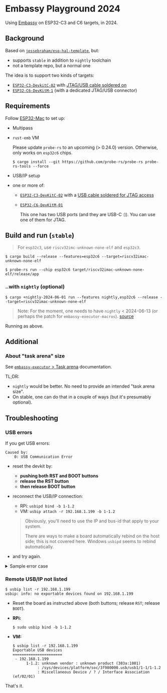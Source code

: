 # Embassy Playground 2024

Using [Embassy](https://embassy.dev) on ESP32-C3 and C6 targets, in 2024.

## Background

Based on [`jessebraham/esp-hal-template`](https://github.com/jessebraham/esp-hal-template), but:

- supports `stable` in addition to `nightly` toolchain
- not a template repo, but a normal one

The idea is to support two kinds of targets:

- [`ESP32-C3-DevkitC-02`](https://docs.espressif.com/projects/esp-dev-kits/en/latest/esp32c3/esp32-c3-devkitc-02/user_guide.html) with [JTAG/USB cable soldered on](https://docs.espressif.com/projects/esp-idf/en/latest/esp32c3/api-guides/jtag-debugging/configure-builtin-jtag.html)
- [`ESP32-C6-DevKitM-1`](https://docs.espressif.com/projects/esp-dev-kits/en/latest/esp32c6/esp32-c6-devkitm-1/user_guide.html) (with a dedicated JTAG/USB connector)


## Requirements

Follow [ESP32-Mac](https://github.com/lure23/ESP32-Mac) to set up:

- Multipass
- `rust-emb` VM

   Please update `probe-rs` to an upcoming (> 0.24.0) version. Otherwise, only works on `esp32c6` chips.

	```
	$ cargo install --git https://github.com/probe-rs/probe-rs probe-rs-tools --force
	```
	
<!--
	```
	$ cargo install --git https://github.com/probe-rs/probe-rs --rev a8975c4026fd1b7f3451ba6ffc4f3ed1caafba41 probe-rs-tools --force
	```
-->	
<!--
	```
	$ cargo install --git https://github.com/probe-rs/probe-rs --rev 3085cc174dc40cfeccaca23354678097651987f8 --force probe-rs-tools
	```
-->
   
- USB/IP setup 

- one or more of:

   - [`ESP32-C3-DevKitC-02`](https://docs.espressif.com/projects/esp-dev-kits/en/latest/esp32c3/esp32-c3-devkitc-02/user_guide.html) with a [USB cable soldered for JTAG access](https://docs.espressif.com/projects/esp-idf/en/latest/esp32c3/api-guides/jtag-debugging/configure-builtin-jtag.html)
   - [`ESP32-C6-DevKitM-01`](https://docs.espressif.com/projects/esp-dev-kits/en/latest/esp32c6/esp32-c6-devkitm-1/user_guide.html)

		This one has two USB ports (and they are USB-C :)). You can use one of them for JTAG.

<!--
developed on:
- macOS 14.6
- Multipass 1.14.0-RC1
-->

## Build and run (`stable`)

>For `esp32c3`, use `riscv32imc-unknown-none-elf` and `esp32c3`.

```
$ cargo build --release --features=esp32c6 --target=riscv32imac-unknown-none-elf
```

```
$ probe-rs run --chip esp32c6 target/riscv32imac-unknown-none-elf/release/app
```


### ..with `nightly` (optional)

```
$ cargo +nightly-2024-06-01 run --features nightly,esp32c6 --release --target=riscv32imac-unknown-none-elf
```

>Note: For the moment, one needs to have `nightly` < 2024-06-13 (or perhaps the patch for `embassy-executor-macros`). [source](https://github.com/ch32-rs/ch32-hal/issues/29)

Running as above.


## Additional

### About "task arena" size

See [`embassy-executor` > Task arena](https://github.com/embassy-rs/embassy/blob/main/embassy-executor/README.md#task-arena) documentation.

TL;DR: 

- `nightly` would be better. No need to provide an intended "task arena size".
- On stable, one can do that in a couple of ways (but it's presumably optional).


## Troubleshooting

### USB errors

If you get USB errors:

```
Caused by:
    0: USB Communication Error
```    

- reset the devkit by:

	- **pushing both RST and BOOT buttons**
	- **release the RST button**
	- **then release BOOT button**

- reconnect the USB/IP connection:

	- RPi: `usbipd bind -b 1-1.2`
	- VM: `usbip attach -r 192.168.1.199 -b 1-1.2`

	>Obviously, you'll need to use the IP and bus-id that apply to your system.
	>
	>There are ways to make a board automatically rebind on the host side; this is not covered here. Windows `usbipd` seems to rebind automatically.

- and try again.


<details><summary>Sample error case</summary>

```
$ make run
probe-rs run --chip esp32c6 target/riscv32imac-unknown-none-elf/release/app
      Erasing ✔ [00:00:01] [###############################################################################################################] 128.00 KiB/128.00 KiB @ 71.85 KiB/s (eta 0s )
  Programming ✔ [00:00:12] [##################################################################################################################] 26.10 KiB/26.10 KiB @ 2.12 KiB/s (eta 0s )    Finished in 15.477s
INFO  RWDT watchdog enabled!
└─ app::____embassy_main_task::{async_fn#0} @ src/bin/app.rs:47  
ERROR !! A panic occured in '/home/ubuntu/.cargo/registry/src/index.crates.io-6f17d22bba15001f/esp-hal-embassy-0.2.0/src/time_driver/mod.rs', at line 102, column 42:
└─ esp_backtrace::panic_handler @ /home/ubuntu/.cargo/registry/src/index.crates.io-6f17d22bba15001f/esp-backtrace-0.13.0/src/lib.rs:29  
ERROR "panicked at /home/ubuntu/.cargo/registry/src/index.crates.io-6f17d22bba15001f/esp-hal-embassy-0.2.0/src/time_driver/mod.rs:102:42:\ncalled `Option::unwrap()` on a `None` value"
└─ esp_backtrace::panic_handler @ /home/ubuntu/.cargo/registry/src/index.crates.io-6f17d22bba15001f/esp-backtrace-0.13.0/src/lib.rs:29  
ERROR Backtrace:
└─ esp_backtrace::panic_handler @ /home/ubuntu/.cargo/registry/src/index.crates.io-6f17d22bba15001f/esp-backtrace-0.13.0/src/lib.rs:29  
ERROR No backtrace available - make sure to force frame-pointers. (see https://crates.io/crates/esp-backtrace)
└─ esp_backtrace::panic_handler @ /home/ubuntu/.cargo/registry/src/index.crates.io-6f17d22bba15001f/esp-backtrace-0.13.0/src/lib.rs:29  
 WARN probe_rs::session: Could not clear all hardware breakpoints: An error with the usage of the probe occurred

Caused by:
    0: USB Communication Error
    1: endpoint STALL condition
thread 'main' panicked at probe-rs/src/probe/espusbjtag/protocol.rs:375:37:
range end index 77 out of range for slice of length 64
note: run with `RUST_BACKTRACE=1` environment variable to display a backtrace
make: *** [Makefile:53: run] Error 101
```
</details>

### Remote USB/IP not listed

```
$ usbip list -r 192.168.1.199
usbip: info: no exportable devices found on 192.168.1.199
```

- Reset the board as instructed above (both buttons; release `RST`; release `BOOT`).
- **RPi:**

	```
	$ sudo usbip bind -b 1-1.2
	```
- **VM:**

	```
	$ usbip list -r 192.168.1.199
	Exportable USB devices
	======================
	 - 192.168.1.199
	      1-1.2: unknown vendor : unknown product (303a:1001)
	           : /sys/devices/platform/soc/3f980000.usb/usb1/1-1/1-1.2
	           : Miscellaneous Device / ? / Interface Association (ef/02/01)
	```

That's it.


